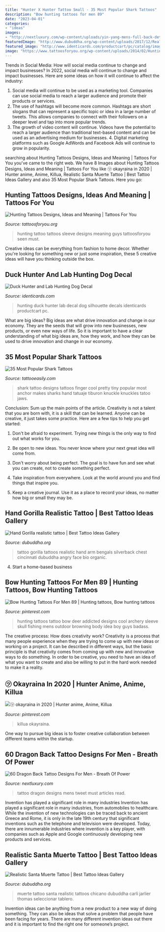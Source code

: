 ```yaml
---
title: "Hunter X Hunter Tattoo Small - 35 Most Popular Shark Tattoos"
description: "Bow hunting tattoos for men 89"
date: "2023-04-01"
categories:
- "ideas"
images:
- "http://nextluxury.com/wp-content/uploads/yin-yang-mens-full-back-detailed-dragon-stone-tattoo-designs.jpg"
featuredImage: "http://www.dubuddha.org/wp-content/uploads/2017/12/Realistic-Santa-Muerte-Tattoo-by-Thomas-Carli-Jarlier-728x728.jpg"
featured_image: "http://www.identicards.com/productcart/pc/catalog/images/eyp/decals/521-0026b-250.jpg"
image: "https://www.tattoosforyou.org/wp-content/uploads/2014/02/Hunting-Tattoos-for-Guys.jpg"
---
```



Trends in Social Media: How will social media continue to change and impact businesses?
In 2022, social media will continue to change and impact businesses. Here are some ideas on how it will continue to affect the industry: 
1. Social media will continue to be used as a marketing tool. Companies can use social media to reach a larger audience and promote their products or services. 
2. The use of hashtags will become more common. Hashtags are short slogans that can represent a specific topic or idea in a large number of tweets. This allows companies to connect with their followers on a deeper level and tap into more popular trends. 
3. The growth of video content will continue. Videos have the potential to reach a larger audience than traditional text-based content and can be used as an advertising medium for businesses. 4. Digital marketing platforms such as Google AdWords and Facebook Ads will continue to grow in popularity.

	

		
searching about Hunting Tattoos Designs, Ideas and Meaning | Tattoos For You you've came to the right web. We have 8 Images about Hunting Tattoos Designs, Ideas and Meaning | Tattoos For You like ㋡ okayraina in 2020 | Hunter anime, Anime, Killua, Realistic Santa Muerte Tattoo | Best Tattoo Ideas Gallery and also 35 Most Popular Shark Tattoos. Here you go:
		
    
## Hunting Tattoos Designs, Ideas And Meaning | Tattoos For You

<img loading=lazy src="https://www.tattoosforyou.org/wp-content/uploads/2014/02/Hunting-Tattoos-for-Guys.jpg" onerror="this.onerror=null;this.src='https://tse3.mm.bing.net/th?id=OIP._zi6icLmf9WaFbwpzTwOBgHaJ7&amp;pid=15.1';" alt="Hunting Tattoos Designs, Ideas and Meaning | Tattoos For You">

_Source: tattoosforyou.org_

>hunting tattoo tattoos sleeve designs meaning guys tattoosforyou seen must. 

	

Creative ideas can be everything from fashion to home decor. Whether you're looking for something new or just some inspiration, these 5 creative ideas will have you thinking outside the box.

    
## Duck Hunter And Lab Hunting Dog Decal

<img loading=lazy src="http://www.identicards.com/productcart/pc/catalog/images/eyp/decals/521-0026b-250.jpg" onerror="this.onerror=null;this.src='https://tse3.mm.bing.net/th?id=OIP.EC9WIRYztUxWA_omTInEEgHaHa&amp;pid=15.1';" alt="Duck Hunter and Lab Hunting Dog Decal">

_Source: identicards.com_

>hunting duck hunter lab decal dog silhouette decals identicards productcart pc. 

	

What are big ideas?
Big ideas are what drive innovation and change in our economy. They are the seeds that will grow into new businesses, new products, or even new ways of life. So it is important to have a clear understanding of what big ideas are, how they work, and how they can be used to drive innovation and change in our economy.

    
## 35 Most Popular Shark Tattoos

<img loading=lazy src="http://www.tattooeasily.com/wp-content/uploads/2013/05/Shark-tattoo-designs.jpg" onerror="this.onerror=null;this.src='https://tse2.mm.bing.net/th?id=OIP._s-9bbIeMadpFpizAa5tXAHaKe&amp;pid=15.1';" alt="35 Most Popular Shark Tattoos">

_Source: tattooeasily.com_

>shark tattoo designs tattoos finger cool pretty tiny popular most anchor makes sharks hand tatuaje tiburon knuckle knuckles tatoo jaws. 

	

Conclusion: Sum up the main points of the article.
Creativity is not a talent that you are born with, it is a skill that can be learned. Anyone can be creative, it just takes some practice. Here are a few tips to help you get started:
1. Don't be afraid to experiment. Trying new things is the only way to find out what works for you.

2. Be open to new ideas. You never know where your next great idea will come from.

3. Don't worry about being perfect. The goal is to have fun and see what you can create, not to create something perfect.

4. Take inspiration from everywhere. Look at the world around you and find things that inspire you.

5. Keep a creative journal. Use it as a place to record your ideas, no matter how big or small they may be.

    
## Hand Gorilla Realistic Tattoo | Best Tattoo Ideas Gallery

<img loading=lazy src="http://www.dubuddha.org/wp-content/uploads/2015/01/Hand-Gorilla-realistic-tattoo.jpg" onerror="this.onerror=null;this.src='https://tse1.mm.bing.net/th?id=OIP.SQ1iIGubZCBolhcC6DcABQHaNk&amp;pid=15.1';" alt="Hand Gorilla realistic tattoo | Best Tattoo Ideas Gallery">

_Source: dubuddha.org_

>tattoo gorilla tattoos realistic hand arm bengals silverback chest cincinnati dubuddha angry face bio organic. 

	

4. Start a home-based business

    
## Bow Hunting Tattoos For Men 89 | Hunting Tattoos, Bow Hunting Tattoos

<img loading=lazy src="https://i.pinimg.com/736x/56/27/c8/5627c814fa0e98b9f34e9fadd945d950--bow-hunting-tattoos-tattoos-for-men.jpg" onerror="this.onerror=null;this.src='https://tse2.mm.bing.net/th?id=OIP.bs-lz7DVNTp4ju8EmU_6WAAAAA&amp;pid=15.1';" alt="Bow Hunting Tattoos For Men 89 | Hunting tattoos, Bow hunting tattoos">

_Source: pinterest.com_

>hunting tattoos tattoo bow deer addicted designs cool archery sleeve skull fishing mens outdoor browning body idea boy guys badass. 

	

The creative process: How does creativity work?
Creativity is a process that many people experience when they are trying to come up with new ideas or working on a project. It can be described in different ways, but the basic principle is that creativity comes from coming up with new and innovative ways to do something. In order to be creative, you need to have an idea of what you want to create and also be willing to put in the hard work needed to make it a reality.

    
## ㋡ Okayraina In 2020 | Hunter Anime, Anime, Killua

<img loading=lazy src="https://i.pinimg.com/736x/21/98/50/2198502251052d081baa5c9fa44e593a.jpg" onerror="this.onerror=null;this.src='https://tse1.mm.bing.net/th?id=OIP.XqZO8IKFFrWF8BdlESvmAgHaHa&amp;pid=15.1';" alt="㋡ okayraina in 2020 | Hunter anime, Anime, Killua">

_Source: pinterest.com_

>killua okayraina. 

	

One way to pursue big ideas is to foster creative collaboration between different teams within the startup.

    
## 60 Dragon Back Tattoo Designs For Men - Breath Of Power

<img loading=lazy src="http://nextluxury.com/wp-content/uploads/yin-yang-mens-full-back-detailed-dragon-stone-tattoo-designs.jpg" onerror="this.onerror=null;this.src='https://tse2.mm.bing.net/th?id=OIP.rXMlKBBfN3O1nVkkR7cJyQHaJ8&amp;pid=15.1';" alt="60 Dragon Back Tattoo Designs For Men - Breath Of Power">

_Source: nextluxury.com_

>tattoo dragon designs mens tweet must articles read. 

	

Invention has played a significant role in many industries
Invention has played a significant role in many industries, from automobiles to healthcare. While the invention of new technologies can be traced back to ancient Greece and Rome, it is only in the late 19th century that significant inventions such as the telephone and television were developed. Today, there are innumerable industries where invention is a key player, with companies such as Apple and Google continuously developing new products and services.

    
## Realistic Santa Muerte Tattoo | Best Tattoo Ideas Gallery

<img loading=lazy src="http://www.dubuddha.org/wp-content/uploads/2017/12/Realistic-Santa-Muerte-Tattoo-by-Thomas-Carli-Jarlier-728x728.jpg" onerror="this.onerror=null;this.src='https://tse1.mm.bing.net/th?id=OIP.wGlEUjBUkMAqlEPfUEgqIAHaHa&amp;pid=15.1';" alt="Realistic Santa Muerte Tattoo | Best Tattoo Ideas Gallery">

_Source: dubuddha.org_

>muerte tattoo santa realistic tattoos chicano dubuddha carli jarlier thomas seleccionar tablero. 

	

Invention ideas can be anything from a new product to a new way of doing something. They can also be ideas that solve a problem that people have been facing for years. There are many different invention ideas out there and it is important to find the right one for someone’s project.

